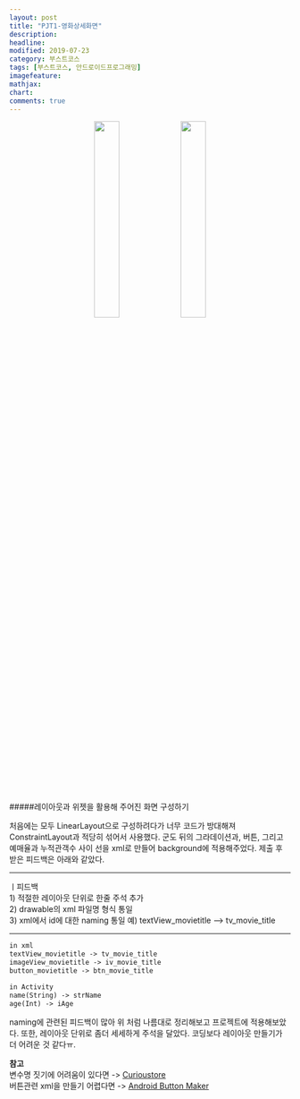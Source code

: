 ```yaml
---
layout: post
title: "PJT1-영화상세화면"
description:
headline:
modified: 2019-07-23
category: 부스트코스
tags: [부스트코스, 안드로이드프로그래밍]
imagefeature:
mathjax:
chart:
comments: true
---
```

<p style="text-align:center;"><img src="https://user-images.githubusercontent.com/38582562/61713610-f85aaa80-ad93-11e9-9a8d-ee3c5c314dcf.png" width="30%">  <img src="https://user-images.githubusercontent.com/38582562/61713612-f85aaa80-ad93-11e9-9650-2b1584a8be2a.png" width="30%"></p>
<br>

#####레이아웃과 위젯을 활용해 주어진 화면 구성하기

처음에는 모두 LinearLayout으로 구성하려다가 너무 코드가 방대해져 ConstraintLayout과 적당히 섞어서 사용했다. 군도 뒤의 그라데이션과, 버튼, 그리고 예매율과 누적관객수 사이 선을 xml로 만들어 background에 적용해주었다. 제출 후 받은 피드백은 아래와 같았다.

<hr>
ㅣ피드백<br>
1) 적절한 레이아웃 단위로 한줄 주석 추가<br>
2) drawable의 xml 파일명 형식 통일<br>
3) xml에서 id에 대한 naming 통일 예) textView_movietitle --> tv_movie_title<br>
<hr>

~~~html
in xml
textView_movietitle -> tv_movie_title
imageView_movietitle -> iv_movie_title
button_movietitle -> btn_movie_title

in Activity
name(String) -> strName
age(Int) -> iAge
~~~

naming에 관련된 피드백이 많아 위 처럼 나름대로 정리해보고 프로젝트에 적용해보았다. 또한, 레이아웃 단위로 좀더 세세하게 주석을 달았다. 코딩보다 레이아웃 만들기가 더 어려운 것 같다ㅠ.

**참고**<br>
변수명 짓기에 어려움이 있다면 -> [Curioustore](https://www.curioustore.com/#!/)<br>
버튼관련 xml을 만들기 어렵다면 -> [Android Button Maker](http://angrytools.com/android/button/)
